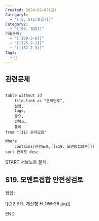 ```yaml
---
Created: 2024-02-02(금)
Category1:
  - "[[5. STL(철골)]]"
Category2:
  - "[[02. 접합]]"
기출문제:
  - "[[109-3-6]]"
  - "[[125-2-1]]"
  - "[[132-2-3]]"
tags:
  - 🧮
---
```

## 관련문제
```dataview

table without id
	file.link as "문제번호",
	설명,
	tags,
	중요,
	반복도,
	풀이
from "(11) 문제모음"

Where
	contains(관련노트,[[S19. 모멘트접합부]])
sort 반복도 desc

```

START
서브노트
문제:  
## S19. 모멘트접합 안전성검토 






정답: 

![[22 STL 계산형 FLOW-28.jpg]]
<!--ID: 1704617828223-->
END

